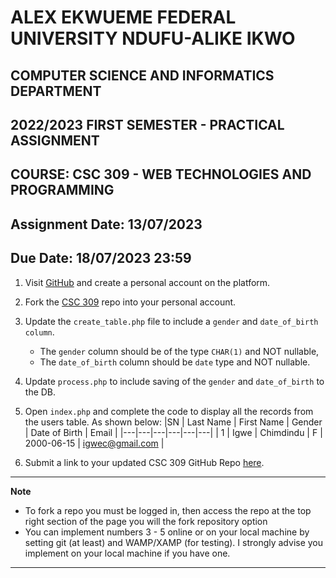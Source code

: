 # ALEX EKWUEME FEDERAL UNIVERSITY NDUFU-ALIKE IKWO

## COMPUTER SCIENCE AND INFORMATICS DEPARTMENT

## 2022/2023 FIRST SEMESTER - PRACTICAL ASSIGNMENT

## COURSE: CSC 309 - WEB TECHNOLOGIES AND PROGRAMMING

## Assignment Date: 13/07/2023

## **Due Date: 18/07/2023 23:59**

1. Visit [GitHub](https://github.com) and create a personal account on the platform.

2. Fork the [CSC 309](https://github.com/Cibsmart/csc309) repo into your personal account.
3. Update the `create_table.php` file to include a `gender` and `date_of_birth column`.
    - The `gender` column should be of the type `CHAR(1)` and NOT nullable,
    - The `date_of_birth` column should be `date` type and NOT nullable.
4. Update `process.php` to include saving of the `gender` and `date_of_birth` to the DB.
5. Open `index.php` and complete the code to display all the records from the users table. As shown below:
   |SN | Last Name | First Name | Gender | Date of Birth | Email |
   |---|---|---|---|---|---|
   | 1 | Igwe | Chimdindu | F | 2000-06-15 | igwec@gmail.com |
6. Submit a link to your updated CSC 309 GitHub Repo [here](https://bit.ly/csc-309-assignment).

---

**Note**

-   To fork a repo you must be logged in, then access the repo at the top right section of the page you will the fork repository option
-   You can implement numbers 3 - 5 online or on your local machine by setting git (at least) and WAMP/XAMP (for testing). I strongly advise you implement on your local machine if you have one.

---
